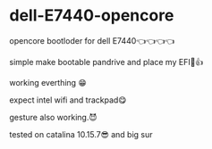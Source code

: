 # dell-E7440-opencore
opencore bootloder for dell E7440👈👈👈👈

simple make bootable pandrive and place my EFI🤏👍

working everthing 😁

expect intel wifi and trackpad😋

gesture also working.😈

tested on catalina 10.15.7😎 and big sur

